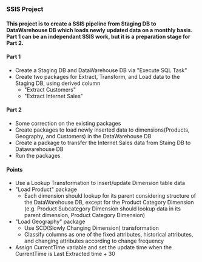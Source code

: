### SSIS Project
#### This project is to create a SSIS pipeline from Staging DB to DataWarehouse DB which loads newly updated data on a monthly basis. Part 1 can be an independant SSIS work, but it is a preparation stage for Part 2.

#### Part 1
- Create a Staging DB and DataWarehouse DB via "Execute SQL Task"
- Create two packages for Extract, Transform, and Load data to the Staging DB, using derived column
  - "Extract Customers"
  - "Extract Internet Sales"

#### Part 2
- Some correction on the existing packages
- Create packages to load newly inserted data to dimensions(Products, Geography, and Customers) in the DataWarehouse DB
- Create a package to transfer the Internet Sales data from Staing DB to Datawarehouse DB
- Run the packages

#### Points
- Use a Lookup Transformation to insert/update Dimension table data
- "Load Product" package
  - Each dimension should lookup for its parent considering structure of the DataWarehouse DB, except for the Product Category Dimension
(e.g. Product Subcategory Dimension should lookup data in its parent dimension, Product Category Dimension)
- "Load Geography" package
  - Use SCD(Slowly Changing Dimension) transformation
  - Classify columns as one of the fixed attributes, historical attributes, and changing attributes according to change frequency
- Assign CurrentTime variable and set the update time when the CurrentTime is Last Extracted time + 30


